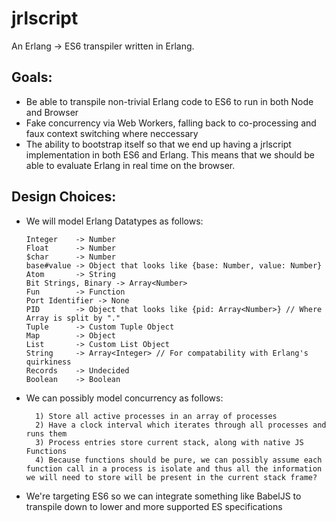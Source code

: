 # jrlscript
An Erlang -> ES6 transpiler written in Erlang.

## Goals:
- Be able to transpile non-trivial Erlang code to ES6 to run in both Node and Browser
- Fake concurrency via Web Workers, falling back to co-processing and faux context switching where neccessary
- The ability to bootstrap itself so that we end up having a jrlscript implementation in both ES6 and Erlang. This means that we should be able to evaluate Erlang in real time on the browser.

## Design Choices:
- We will model Erlang Datatypes as follows:
    ```
    Integer    -> Number
    Float      -> Number
    $char      -> Number
    base#value -> Object that looks like {base: Number, value: Number}
    Atom       -> String
    Bit Strings, Binary -> Array<Number>
    Fun        -> Function
    Port Identifier -> None
    PID        -> Object that looks like {pid: Array<Number>} // Where Array is split by "."
    Tuple      -> Custom Tuple Object
    Map        -> Object
    List       -> Custom List Object
    String     -> Array<Integer> // For compatability with Erlang's quirkiness
    Records    -> Undecided
    Boolean    -> Boolean
    ```
- We can possibly model concurrency as follows:
    ```
      1) Store all active processes in an array of processes
      2) Have a clock interval which iterates through all processes and runs them
      3) Process entries store current stack, along with native JS Functions
      4) Because functions should be pure, we can possibly assume each function call in a process is isolate and thus all the information we will need to store will be present in the current stack frame?
    ```
- We're targeting ES6 so we can integrate something like BabelJS to transpile down to lower and more supported ES specifications
